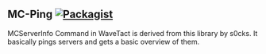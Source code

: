 MC-Ping [![Packagist](https://img.shields.io/badge/license-MIT-blue.svg)](https://github.com/TechCavern/MC-Ping/blob/master/LICENSE.md)
---------------------------------------------------------------
MCServerInfo Command in WaveTact is derived from this library by s0cks. It basically pings servers and gets a basic overview of them.
